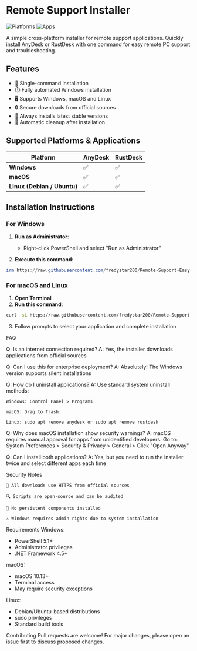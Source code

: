 # Remote Support Installer

![Platforms](https://img.shields.io/badge/Platforms-Windows%20%7C%20macOS%20%7C%20Linux-blue)
![Apps](https://img.shields.io/badge/Apps-AnyDesk%20%7C%20RustDesk-green)


A simple cross-platform installer for remote support applications. Quickly install AnyDesk or RustDesk with one command for easy remote PC support and troubleshooting.

## Features

- 🚀 Single-command installation
- ⏱️ Fully automated Windows installation
- 🖥️ Supports Windows, macOS and Linux
- 🔒 Secure downloads from official sources
- 🔄 Always installs latest stable versions
- 🧹 Automatic cleanup after installation

## Supported Platforms & Applications

| Platform | AnyDesk | RustDesk |
|----------|---------|----------|
| **Windows** | ✅ | ✅ |
| **macOS** | ✅ | ✅ |
| **Linux (Debian / Ubuntu)** | ✅ | ✅ |

## Installation Instructions

### For Windows
1. **Run as Administrator**:
   - Right-click PowerShell and select "Run as Administrator"
   
2. **Execute this command**:
```powershell
irm https://raw.githubusercontent.com/fredystar200/Remote-Support-Easy-Install/main/Win.ps1 | iex
```

### For macOS and Linux
1. **Open Terminal**
2. **Run this command**:
```bash
curl -sL https://raw.githubusercontent.com/fredystar200/Remote-Support-Easy-Install/main/Bash.sh | bash
```
3. Follow prompts to select your application and complete installation

FAQ

Q: Is an internet connection required?
A: Yes, the installer downloads applications from official sources

Q: Can I use this for enterprise deployment?
A: Absolutely! The Windows version supports silent installations

Q: How do I uninstall applications?
A: Use standard system uninstall methods:

    Windows: Control Panel > Programs

    macOS: Drag to Trash

    Linux: sudo apt remove anydesk or sudo apt remove rustdesk

Q: Why does macOS installation show security warnings?
A: macOS requires manual approval for apps from unidentified developers. Go to:
System Preferences > Security & Privacy > General > Click "Open Anyway"

Q: Can I install both applications?
A: Yes, but you need to run the installer twice and select different apps each time

Security Notes

    🔐 All downloads use HTTPS from official sources

    🔍 Scripts are open-source and can be audited

    🧩 No persistent components installed

    ⚠️ Windows requires admin rights due to system installation

Requirements
 Windows:
   - PowerShell 5.1+
   - Administrator privileges
   - .NET Framework 4.5+
        
 macOS:
   - macOS 10.13+
   - Terminal access
   - May require security exceptions
        
Linux:
   - Debian/Ubuntu-based distributions
   - sudo privileges
   - Standard build tools

Contributing
Pull requests are welcome! For major changes, please open an issue first to discuss proposed changes.
